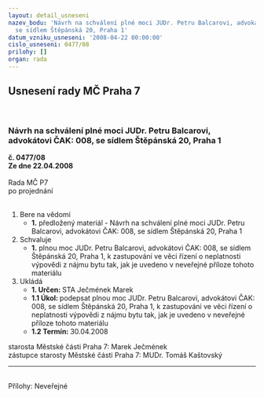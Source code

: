 ```yaml
---
layout: detail_usneseni
nazev_bodu: 'Návrh na schválení plné moci JUDr. Petru Balcarovi, advokátovi ČAK: 008,
  se sídlem Štěpánská 20, Praha 1'
datum_vzniku_usneseni: '2008-04-22 00:00:00'
cislo_usneseni: 0477/08
prilohy: []
organ: rada
---
```

<div id="ucUsn_pList" class="usn">
	<span><h2>Usnesení rady MČ Praha 7 </h2>
<br></span><div class="standBody">
<span><h3>Návrh na schválení plné moci JUDr. Petru Balcarovi, advokátovi ČAK: 008, se sídlem Štěpánská 20, Praha 1</h3></span><div class="center">
		<strong>č. 0477/08</strong><br>
	</div>
<div class="center">
		<strong>Ze dne 22.04.2008</strong><br><br>
	</div>Rada MČ P7<br> po projednání<br><br><ol>
<li>Bere na vědomí<ul><li>
<strong>1.</strong> předložený materiál - Návrh na schválení plné moci JUDr. Petru Balcarovi, advokátovi ČAK: 008, se sídlem Štěpánská 20, Praha 1</li></ul>
</li>
<li>Schvaluje<ul><li>
<strong>1.</strong> plnou moc JUDr. Petru Balcarovi, advokátovi ČAK: 008, se sídlem Štěpánská 20, Praha 1, k zastupování ve věci řízení o neplatnosti výpovědi z nájmu bytu tak, jak je uvedeno v neveřejné příloze tohoto materiálu</li></ul>
</li>
<li>Ukládá<ul>
<li>
<strong>1. Určen: </strong>STA Ječmének Marek</li>
<li>
<strong>1.1 Úkol: </strong>podepsat plnou moc JUDr. Petru Balcarovi, advokátovi ČAK: 008, se sídlem Štěpánská 20, Praha 1, k zastupování ve věci řízení o neplatnosti výpovědi z nájmu bytu tak, jak je uvedeno v neveřejné příloze tohoto materiálu </li>
<li>
<strong>1.2 Termín: </strong>30.04.2008</li>
</ul>
</li>
</ol>starosta Městské části Praha 7: Marek Ječmének<br>zástupce starosty Městské části Praha 7: MUDr. Tomáš Kaštovský <hr>
<br>Přílohy: Neveřejné</div>
</div>
